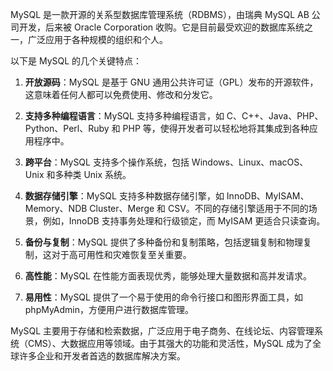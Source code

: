
MySQL 是一款开源的关系型数据库管理系统（RDBMS），由瑞典 MySQL AB 公司开发，后来被 Oracle Corporation 收购。它是目前最受欢迎的数据库系统之一，广泛应用于各种规模的组织和个人。

以下是 MySQL 的几个关键特点：

1. **开放源码**：MySQL 是基于 GNU 通用公共许可证（GPL）发布的开源软件，这意味着任何人都可以免费使用、修改和分发它。

2. **支持多种编程语言**：MySQL 支持多种编程语言，如 C、C++、Java、PHP、Python、Perl、Ruby 和 PHP 等，使得开发者可以轻松地将其集成到各种应用程序中。

3. **跨平台**：MySQL 支持多个操作系统，包括 Windows、Linux、macOS、Unix 和多种类 Unix 系统。

4. **数据存储引擎**：MySQL 支持多种数据存储引擎，如 InnoDB、MyISAM、Memory、NDB Cluster、Merge 和 CSV。不同的存储引擎适用于不同的场景，例如，InnoDB 支持事务处理和行级锁定，而 MyISAM 更适合只读查询。

5. **备份与复制**：MySQL 提供了多种备份和复制策略，包括逻辑复制和物理复制，这对于高可用性和灾难恢复至关重要。

6. **高性能**：MySQL 在性能方面表现优秀，能够处理大量数据和高并发请求。

7. **易用性**：MySQL 提供了一个易于使用的命令行接口和图形界面工具，如 phpMyAdmin，方便用户进行数据库管理。

MySQL 主要用于存储和检索数据，广泛应用于电子商务、在线论坛、内容管理系统（CMS）、大数据应用等领域。由于其强大的功能和灵活性，MySQL 成为了全球许多企业和开发者首选的数据库解决方案。